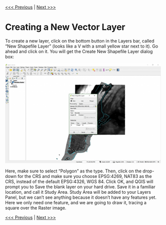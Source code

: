[<<< Previous](7raster.md)  | [Next >>>](9polydrw.md)  

# Creating a New Vector Layer

To create a new layer, click on the bottom button in the Layers bar, called “New Shapefile Layer” (looks like a V with a small yellow star next to it). Go ahead and click on it. You will get the Create New Shapefile Layer dialog box:

![New Shapefile Layer Dialog Box](images/layer6.png)

Here, make sure to select “Polygon” as the type. Then, click on the drop-down for the CRS and make sure you choose EPSG:4269, NAT83 as the CRS, instead of the default EPSG:4326, WGS 84. Click OK, and QGIS will prompt you to Save the blank layer on your hard drive. Save it in a familiar location, and call it Study Area. Study Area will be added to your Layers Panel, but we can’t see anything because it doesn’t have any features yet. Here we only need one feature, and we are going to draw it, tracing a square over the Raster image.

[<<< Previous](7raster.md)  | [Next >>>](9polydrw.md)  